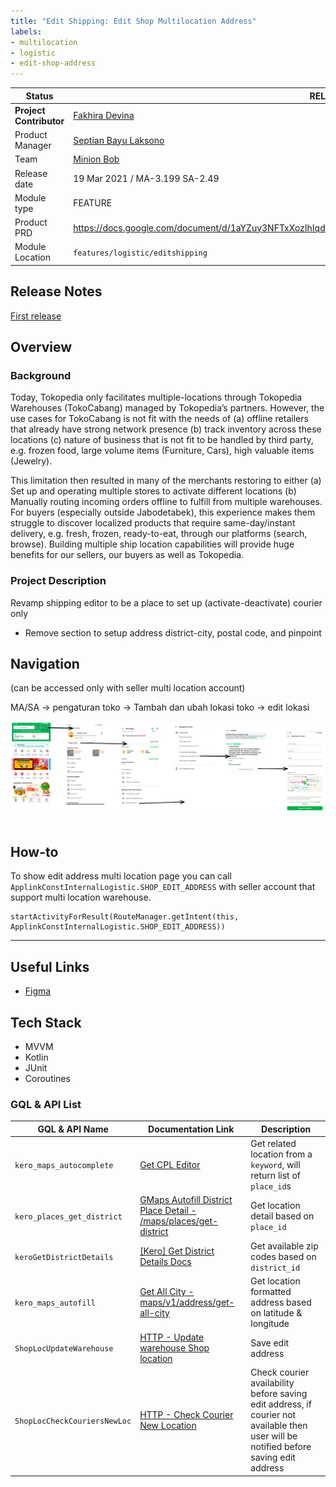 ```yaml
---
title: "Edit Shipping: Edit Shop Multilocation Address"
labels:
- multilocation
- logistic
- edit-shop-address
---
```


<!--left header table-->
| **Status**               | <!--start status:GREEN-->RELEASED<!--end status-->                                                               |
|--------------------------|------------------------------------------------------------------------------------------------------------------|
| **Project Contributor**  | [Fakhira Devina](https://tokopedia.atlassian.net/wiki/people/61077e53b704b40068e80a8e?ref=confluence)            |
| Product Manager          | [Septian Bayu Laksono](https://tokopedia.atlassian.net/wiki/people/5df8541fa0602c0cabdce844?ref=confluence)      |
| Team                     | [Minion Bob](https://tokopedia.atlassian.net/people/team/2373d8a6-1afc-4f2a-aa7a-63855c273051)                   |
| Release date             | 19 Mar 2021 / <!--start status:GREY-->MA-3.199<!--end status--> <!--start status:GREY-->SA-2.49<!--end status--> |
| Module type              | <!--start status:YELLOW-->FEATURE<!--end status-->                                                               |
| Product PRD              | <https://docs.google.com/document/d/1aYZuy3NFTxXozIhIqdlMSljTknYrKmaHL9G3ozgt4L8/edit#heading=h.2msbh42vwwqv>    |
| Module Location          | `features/logistic/editshipping`                                                                                 |

<!--toc-->

## Release Notes

<!--start expand:19 March 2021 (MA-3.199/SA-2.49)-->
[First release](https://tokopedia.atlassian.net/browse/AN-22308)
<!--end expand-->

## Overview

### Background

Today, Tokopedia only facilitates multiple-locations through Tokopedia Warehouses (TokoCabang) managed by Tokopedia’s partners. However, the use cases for TokoCabang is not fit with the needs of (a) offline retailers that already have strong network presence (b) track inventory across these locations (c) nature of business that is not fit to be handled by third party, e.g. frozen food, large volume items (Furniture, Cars), high valuable items (Jewelry). 

This limitation then resulted in many of the merchants restoring to either (a) Set up and operating multiple stores to activate different locations (b) Manually routing incoming orders offline to fulfill from multiple warehouses. For buyers (especially outside Jabodetabek), this experience makes them struggle to discover localized products that require same-day/instant delivery, e.g. fresh, frozen, ready-to-eat, through our platforms (search, browse). Building multiple ship location capabilities will provide huge benefits for our sellers, our buyers as well as Tokopedia.

### Project Description

Revamp shipping editor to be a place to set up (activate-deactivate) courier only

- Remove section to setup address district-city, postal code, and pinpoint

## Navigation

(can be accessed only with seller multi location account) 

MA/SA -> pengaturan toko -> Tambah dan ubah lokasi toko -> edit lokasi

![](../res/editshopmultilocation/navigation.png) 

## How-to

To show edit address multi location page you can call `ApplinkConstInternalLogistic.SHOP_EDIT_ADDRESS` with seller account that support multi location warehouse.



```
startActivityForResult(RouteManager.getIntent(this, ApplinkConstInternalLogistic.SHOP_EDIT_ADDRESS))
```



---

## Useful Links

- [Figma](https://www.figma.com/file/dBAnwVyjDUOO4llvBnzXaS/%5BUI-%2F-UX---D---Custom-Product-Logistic-%2F-Shipping-Editor-%5D-Multi-Location?node-id=956%3A46647)

## Tech Stack

- MVVM
- Kotlin
- JUnit
- Coroutines

### GQL & API List



| **GQL & API Name** | **Documentation Link** | **Description** |
| --- | --- | --- |
| `kero_maps_autocomplete` | [Get CPL Editor](https://tokopedia.atlassian.net/wiki/spaces/LG/pages/2061927259/Get+CPL+Editor)  | Get related location from a `keyword`, will return list of `place_id`s |
| `kero_places_get_district` | [GMaps Autofill District Place Detail - /maps/places/get-district](https://tokopedia.atlassian.net/wiki/spaces/LG/pages/694750060)  | Get location detail based on `place_id`  |
| `keroGetDistrictDetails` | [[Kero] Get District Details Docs](https://tokopedia.atlassian.net/wiki/spaces/LG/pages/588841721)  | Get available zip codes based on `district_id` |
| `kero_maps_autofill` | [Get All City - maps/v1/address/get-all-city](https://tokopedia.atlassian.net/wiki/spaces/LG/pages/626229824)  | Get location formatted address based on latitude & longitude |
| `ShopLocUpdateWarehouse` | [HTTP - Update warehouse Shop location](https://tokopedia.atlassian.net/wiki/spaces/LG/pages/963454179/HTTP+-+Update+warehouse+Shop+location)  | Save edit address |
| `ShopLocCheckCouriersNewLoc` | [HTTP - Check Courier New Location](https://tokopedia.atlassian.net/wiki/spaces/LG/pages/987894946/HTTP+-+Check+Courier+New+Location)  | Check courier availability before saving edit address, if courier not available then user will be notified before saving edit address |